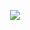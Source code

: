 <p align="center">
  <a class="" href="https://adventofcode.com/about">
    <img src="https://github.com/jmurrah/advent-of-code/assets/110310485/dbcba178-cf8c-4b15-b5b6-b4cb0d3274dc">
  </a>
</p>
